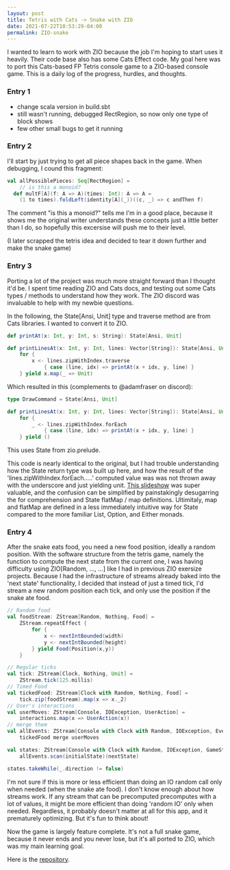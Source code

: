 ```yaml
---
layout: post
title: Tetris with Cats -> Snake with ZIO
date: 2021-07-22T10:53:29-04:00
permalink: ZIO-snake
---
```


I wanted to learn to work with ZIO because the job I'm hoping to start uses it heavily. Their code base also has some Cats Effect code. My goal here was to port this Cats-based FP Tetris console game to a ZIO-based console game. This is a daily log of the progress, hurdles, and thoughts.

### Entry 1

- change scala version in build.sbt
- still wasn't running, debugged RectRegion, so now only one type of block shows
- few other small bugs to get it running

### Entry 2
I'll start by just trying to get all piece shapes back in the game. When debugging, I cound this fragment:
 
```scala
val allPossiblePieces: Seq[RectRegion] = 
	// is this a monoid?
  def multF[A](f: A => A)(times: Int): A => A = 
  	(1 to times).foldLeft(identity[A](_))((c, _) => c andThen f)
```

The comment "is this a monoid?" tells me I'm in a good place, because it shows me the original writer understands these concepts just a little better than I do, so hopefully this excersise will push me to their level.

(I later scrapped the tetris idea and decided to tear it down further and make the snake game)

### Entry 3

Porting a lot of the project was much more straight forward than I thought it'd be. I spent time reading ZIO and Cats docs, and testing out some Cats types / methods to understand how they work. The ZIO discord was invaluable to help with my newbie questions.

In the following, the State[Ansi, Unit] type and traverse method are from Cats libraries. I wanted to convert it to ZIO. 

```scala
def printAt(x: Int, y: Int, s: String): State[Ansi, Unit]

def printLinesAt(x: Int, y: Int, lines: Vector[String]): State[Ansi, Unit] = 
	for {
		x <- lines.zipWithIndex.traverse 
			{ case (line, idx) => printAt(x + idx, y, line) }
	} yield x.map(_ => Unit)
```

Which resulted in this (complements to @adamfraser on discord):

```scala
type DrawCommand = State[Ansi, Unit]

def printLinesAt(x: Int, y: Int, lines: Vector[String]): State[Ansi, Unit] =
	for {
		_ <- lines.zipWithIndex.forEach 
			{ case (line, idx) => printAt(x + idx, y, line) }
	} yield ()
```

This uses State from zio.prelude. 

This code is nearly identical to the original, but I had trouble understanding how the State return type was built up here, and how the result of the 'lines.zipWithIndex.forEach.....' computed value was was not thrown away with the underscore and just yielding unit. [This slideshow](https://www.slideshare.net/pjschwarz/state-monad-212839068) was super valuable, and the confusion can be simplified by painstakingly desugarring the for comprehension and State flatMap / map definitions. Ultimitaly, map and flatMap are defined in a less immediately intuitive way for State compared to the more familiar List, Option, and Either monads.

### Entry 4

After the snake eats food, you need a new food position, ideally a random position. With the software structure from the tetris game, namely the function to compute the next state from the current one, I was having difficulty using ZIO[Random, ..., ...] like I had in previous ZIO exersize projects. Because I had the infrastructure of streams already baked into the 'next state' functionality, I decided that instead of just a timed tick, I'd stream a new random position each tick, and only use the position if the snake ate food.

```scala
// Random food
val foodStream: ZStream[Random, Nothing, Food] = 
	ZStream.repeatEffect {
		for {
			x <- nextIntBounded(width)
			y <- nextIntBounded(height)
		} yield Food(Position(x,y))
	} 

// Regular ticks
val tick: ZStream[Clock, Nothing, Unit] = 
	ZStream.tick(125.millis)
// Timed Food
val tickedFood: ZStream[Clock with Random, Nothing, Food] = 
	tick.zip(foodStream).map(x => x._2)
// User's interactions
val userMoves: ZStream[Console, IOException, UserAction] = 
	interactions.map(x => UserAction(x))
// merge them
val allEvents: ZStream[Console with Clock with Random, IOException, Event] = 
	tickedFood merge userMoves

val states: ZStream[Console with Clock with Random, IOException, GameState] = 
	allEvents.scan(initialState)(nextState)

states.takeWhile(_.direction != false)
```

I'm not sure if this is more or less efficient than doing an IO random call only when needed (when the snake ate food). I don't know enough about how streams work. If any stream that can be precomputed precomputes with a lot of values, it might be more efficient than doing 'random IO' only when needed. Regardless, it probably doesn't matter at all for this app, and it prematurely optimizing. But it's fun to think about!

Now the game is largely feature complete. It's not a full snake game, because it never ends and you never lose, but it's all ported to ZIO, which was my main learning goal. 

Here is the [repository](https://github.com/aryzach/snake-console-game-scala-ZIO).

